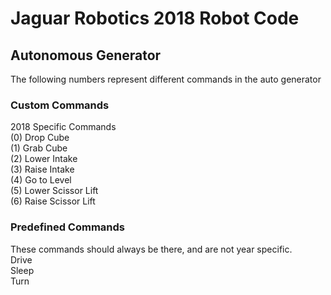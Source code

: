 # Jaguar Robotics 2018 Robot Code

## Autonomous Generator
The following numbers represent different commands in the auto generator
### Custom Commands
2018 Specific Commands<br/>
(0) Drop Cube<br/>
(1) Grab Cube<br/>
(2) Lower Intake<br/>
(3) Raise Intake<br/>
(4) Go to Level<br/>
(5) Lower Scissor Lift<br/>
(6) Raise Scissor Lift

### Predefined Commands
These commands should always be there, and are not year specific.<br/>
Drive <br/>
Sleep <br/>
Turn